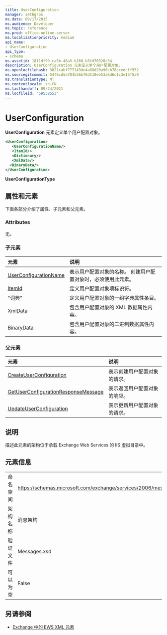```yaml
---
title: UserConfiguration
manager: sethgros
ms.date: 09/17/2015
ms.audience: Developer
ms.topic: reference
ms.prod: office-online-server
ms.localizationpriority: medium
api_name:
- UserConfiguration
api_type:
- schema
ms.assetid: 1811df99-ca5b-48a3-b160-b3fd70320c34
description: UserConfiguration 元素定义单个用户配置对象。
ms.openlocfilehash: 3821cabf777143de4a68d20a90cb78acedcff552
ms.sourcegitcommit: 54f6cd5a704b36b76d110ee53a6d6c1c3e15f5a9
ms.translationtype: MT
ms.contentlocale: zh-CN
ms.lasthandoff: 09/24/2021
ms.locfileid: "59538553"
---
```

# <a name="userconfiguration"></a>UserConfiguration

**UserConfiguration** 元素定义单个用户配置对象。 
  
```XML
<UserConfiguration>
   <UserConfigurationName/>
   <ItemId/>
   <Dictionary/>
   <XmlData/>
  <BinaryData/>
</UserConfiguration>
```

 **UserConfigurationType**
## <a name="attributes-and-elements"></a>属性和元素

下面各部分介绍了属性、子元素和父元素。
  
### <a name="attributes"></a>Attributes

无。
  
### <a name="child-elements"></a>子元素

|**元素**|**说明**|
|:-----|:-----|
|[UserConfigurationName](userconfigurationname.md) <br/> |表示用户配置对象的名称。 创建用户配置对象时，必须使用此元素。  <br/> |
|[ItemId](itemid.md) <br/> |定义用户配置对象项标识符。  <br/> |
|"词典" <br/> |定义用户配置对象的一组字典属性条目。  <br/> |
|[XmlData](xmldata.md) <br/> |包含用户配置对象的 XML 数据属性内容。  <br/> |
|[BinaryData](binarydata.md) <br/> |包含用户配置对象的二进制数据属性内容。  <br/> |
   
### <a name="parent-elements"></a>父元素

|**元素**|**说明**|
|:-----|:-----|
|[CreateUserConfiguration](createuserconfiguration.md) <br/> |表示创建用户配置对象的请求。  <br/> |
|[GetUserConfigurationResponseMessage](getuserconfigurationresponsemessage.md) <br/> |表示返回用户配置对象的响应。  <br/> |
|[UpdateUserConfiguration](updateuserconfiguration.md) <br/> |表示更新用户配置对象的请求。  <br/> |
   
## <a name="remarks"></a>说明

描述此元素的架构位于承载 Exchange Web Services 的 IIS 虚拟目录中。
  
## <a name="element-information"></a>元素信息

|||
|:-----|:-----|
|命名空间  <br/> |https://schemas.microsoft.com/exchange/services/2006/messages  <br/> |
|架构名称  <br/> |消息架构  <br/> |
|验证文件  <br/> |Messages.xsd  <br/> |
|可以为空  <br/> |False  <br/> |
   
## <a name="see-also"></a>另请参阅



- [Exchange 中的 EWS XML 元素](ews-xml-elements-in-exchange.md)

